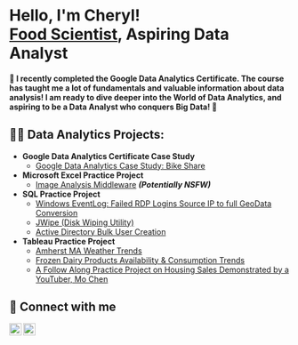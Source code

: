 <h1>Hello, I'm Cheryl! <br/><a href="www.linkedin.com/in/cherylyenchung">Food Scientist</a>, Aspiring Data Analyst</a></h1>

<h4> 🌱  I recently completed the Google Data Analytics Certificate. The course has taught me a lot of fundamentals and valuable information about data analysis! I am ready to dive deeper into the World of Data Analytics, and aspiring to be a Data Analyst who conquers Big Data!  🌱</h4>

<h2>👨‍💻 Data Analytics Projects:</h2>

- <b>Google Data Analytics Certificate Case Study</b>
  - [Google Data Analytics Case Study: Bike Share](https://github.com/joshmadakor1/Algorithms-Practice)
- <b>Microsoft Excel Practice Project</b>
  - [Image Analysis Middleware](https://github.com/joshmadakor1/4chan-Image-Analysis-Middleware-C964) <b><i>(Potentially NSFW)</b></i>
- <b>SQL Practice Project</b>
  - [Windows EventLog: Failed RDP Logins Source IP to full GeoData Conversion](https://github.com/joshmadakor1/Sentinel-Lab)
  - [JWipe (Disk Wiping Utility)](https://github.com/joshmadakor1/Jwipe.PowerShell)
  - [Active Directory Bulk User Creation](https://github.com/joshmadakor1/AD_PS)
- <b>Tableau Practice Project</b>
  - [Amherst MA Weather Trends](https://github.com/joshmadakor1/EncrypterPOC)
  - [Frozen Dairy Products Availability & Consumption Trends](https://github.com/joshmadakor1/DecrypterPOC)
  - [A Follow Along Practice Project on Housing Sales Demonstrated by a YouTuber, Mo Chen](https://github.com/joshmadakor1/Key-Logger-With-Email)


<h2> 🤳 Connect with me</h2>

[<img align="left" alt="CherylChung | LinkedIn" width="22px" src="https://scholar.google.com/citations/images/avatar_scholar_128.png" />][linkedin]
[<img align="left" alt="CherylChung | GoogleScholar" width="22px" src="https://cdn.jsdelivr.net/npm/simple-icons@v3/icons/instagram.svg" />][GoogleScholar]

[linkedin]: www.linkedin.com/in/cherylyenchung
[GoogleScholar]: https://scholar.google.com/citations?user=2E2law8AAAAJ&hl=en

<!--
Here are some ideas to get you started:

- 🔭 I’m currently working on ...
- 🌱 I’m currently learning ...
- 👯 I’m looking to collaborate on ...
- 🤔 I’m looking for help with ...
- 💬 Ask me about ...
- 📫 How to reach me: ...
- 😄 Pronouns: ...
- ⚡ Fun fact: ...
-->
